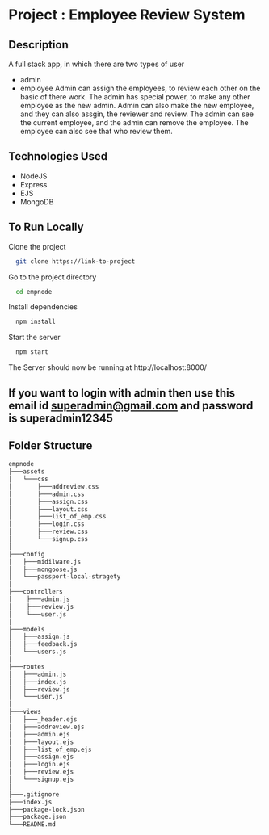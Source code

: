 # Project : Employee Review System

## Description 

A full stack app, in which there are two types of user
- admin
- employee
Admin can assign the employees, to review each other on the basic of there work. The admin has special power, to make any other employee as the new admin. Admin can also make the new employee, and they can also assgin, the reviewer and review. The admin can see the current employee, and the admin can remove the employee. The employee can also see that who review them. 

## Technologies Used
- NodeJS
- Express
- EJS
- MongoDB

## To Run Locally

Clone the project

```bash
  git clone https://link-to-project
```

Go to the project directory

```bash
  cd empnode
```

Install dependencies

```bash
  npm install
```

Start the server

```bash
  npm start
```
The Server should now be running at http://localhost:8000/

## If you want to login with admin then use this email id superadmin@gmail.com and password is superadmin12345

## Folder Structure

```bash
empnode
├───assets
│   └───css
│       ├───addreview.css
│       ├───admin.css
│       ├───assign.css
│       ├───layout.css      
│       ├───list_of_emp.css  
│       ├───login.css  
│       ├───review.css  
│       └───signup.css
│             
├───config
│   ├───midilware.js
│   ├───mongoose.js
│   └───passport-local-stragety 
│         
├───controllers
│    ├───admin.js
│    ├───review.js
│    └───user.js
│
├───models
│   ├───assign.js
│   ├───feedback.js
│   └───users.js
│  
├───routes
│   ├───admin.js
│   ├───index.js
│   ├───review.js
│   └───user.js 
│
├───views
│   ├───_header.ejs
│   ├───addreview.ejs
│   ├───admin.ejs
│   ├───layout.ejs
│   ├───list_of_emp.ejs
│   ├───assign.ejs
│   ├───login.ejs
│   ├───review.ejs
│   └───signup.ejs
│
├───.gitignore
├───index.js
├───package-lock.json
├───package.json
└───README.md

```
